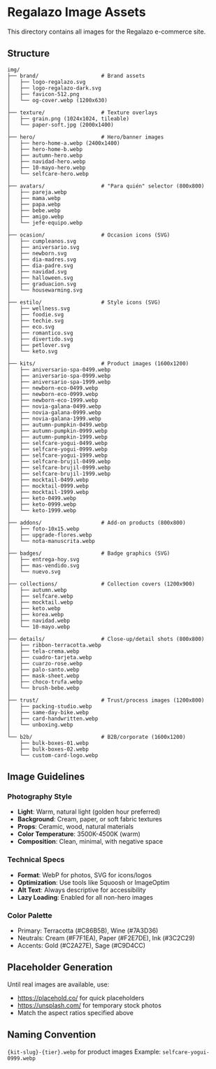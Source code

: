 # Regalazo Image Assets

This directory contains all images for the Regalazo e-commerce site.

## Structure

```
img/
├── brand/                    # Brand assets
│   ├── logo-regalazo.svg
│   ├── logo-regalazo-dark.svg
│   ├── favicon-512.png
│   └── og-cover.webp (1200x630)
│
├── texture/                  # Texture overlays
│   ├── grain.png (1024x1024, tileable)
│   └── paper-soft.jpg (2000x1400)
│
├── hero/                     # Hero/banner images
│   ├── hero-home-a.webp (2400x1400)
│   ├── hero-home-b.webp
│   ├── autumn-hero.webp
│   ├── navidad-hero.webp
│   ├── 10-mayo-hero.webp
│   └── selfcare-hero.webp
│
├── avatars/                  # "Para quién" selector (800x800)
│   ├── pareja.webp
│   ├── mama.webp
│   ├── papa.webp
│   ├── bebe.webp
│   ├── amigo.webp
│   └── jefe-equipo.webp
│
├── ocasion/                  # Occasion icons (SVG)
│   ├── cumpleanos.svg
│   ├── aniversario.svg
│   ├── newborn.svg
│   ├── dia-madres.svg
│   ├── dia-padre.svg
│   ├── navidad.svg
│   ├── halloween.svg
│   ├── graduacion.svg
│   └── housewarming.svg
│
├── estilo/                   # Style icons (SVG)
│   ├── wellness.svg
│   ├── foodie.svg
│   ├── techie.svg
│   ├── eco.svg
│   ├── romantico.svg
│   ├── divertido.svg
│   ├── petlover.svg
│   └── keto.svg
│
├── kits/                     # Product images (1600x1200)
│   ├── aniversario-spa-0499.webp
│   ├── aniversario-spa-0999.webp
│   ├── aniversario-spa-1999.webp
│   ├── newborn-eco-0499.webp
│   ├── newborn-eco-0999.webp
│   ├── newborn-eco-1999.webp
│   ├── novia-galana-0499.webp
│   ├── novia-galana-0999.webp
│   ├── novia-galana-1999.webp
│   ├── autumn-pumpkin-0499.webp
│   ├── autumn-pumpkin-0999.webp
│   ├── autumn-pumpkin-1999.webp
│   ├── selfcare-yogui-0499.webp
│   ├── selfcare-yogui-0999.webp
│   ├── selfcare-yogui-1999.webp
│   ├── selfcare-brujil-0499.webp
│   ├── selfcare-brujil-0999.webp
│   ├── selfcare-brujil-1999.webp
│   ├── mocktail-0499.webp
│   ├── mocktail-0999.webp
│   ├── mocktail-1999.webp
│   ├── keto-0499.webp
│   ├── keto-0999.webp
│   └── keto-1999.webp
│
├── addons/                   # Add-on products (800x800)
│   ├── foto-10x15.webp
│   ├── upgrade-flores.webp
│   └── nota-manuscrita.webp
│
├── badges/                   # Badge graphics (SVG)
│   ├── entrega-hoy.svg
│   ├── mas-vendido.svg
│   └── nuevo.svg
│
├── collections/              # Collection covers (1200x900)
│   ├── autumn.webp
│   ├── selfcare.webp
│   ├── mocktail.webp
│   ├── keto.webp
│   ├── korea.webp
│   ├── navidad.webp
│   └── 10-mayo.webp
│
├── details/                  # Close-up/detail shots (800x800)
│   ├── ribbon-terracotta.webp
│   ├── tela-crema.webp
│   ├── cuadro-tarjeta.webp
│   ├── cuarzo-rose.webp
│   ├── palo-santo.webp
│   ├── mask-sheet.webp
│   ├── choco-trufa.webp
│   └── brush-bebe.webp
│
├── trust/                    # Trust/process images (1200x800)
│   ├── packing-studio.webp
│   ├── same-day-bike.webp
│   ├── card-handwritten.webp
│   └── unboxing.webp
│
└── b2b/                      # B2B/corporate (1600x1200)
    ├── bulk-boxes-01.webp
    ├── bulk-boxes-02.webp
    └── custom-card-logo.webp
```

## Image Guidelines

### Photography Style
- **Light**: Warm, natural light (golden hour preferred)
- **Background**: Cream, paper, or soft fabric textures
- **Props**: Ceramic, wood, natural materials
- **Color Temperature**: 3500K-4500K (warm)
- **Composition**: Clean, minimal, with negative space

### Technical Specs
- **Format**: WebP for photos, SVG for icons/logos
- **Optimization**: Use tools like Squoosh or ImageOptim
- **Alt Text**: Always descriptive for accessibility
- **Lazy Loading**: Enabled for all non-hero images

### Color Palette
- Primary: Terracotta (#C86B5B), Wine (#7A3D36)
- Neutrals: Cream (#F7F1EA), Paper (#F2E7DE), Ink (#3C2C29)
- Accents: Gold (#C2A27E), Sage (#C9D4CC)

## Placeholder Generation

Until real images are available, use:
- https://placehold.co/ for quick placeholders
- https://unsplash.com/ for temporary stock photos
- Match the aspect ratios specified above

## Naming Convention

`{kit-slug}-{tier}.webp` for product images
Example: `selfcare-yogui-0999.webp`
